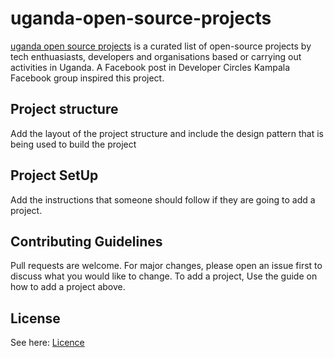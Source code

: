 # uganda-open-source-projects

[uganda open source projects](https://github.com/CodeForUganda/uganda-open-source-projects) is a curated list of open-source projects by tech enthuasiasts, developers and organisations based or carrying out activities in Uganda.
A Facebook post in Developer Circles Kampala Facebook group inspired this project.

## Project structure

Add the layout of the project structure and include the design pattern that is being used to build the project

## Project SetUp

Add the instructions that someone should follow if they are going to add a project.

## Contributing Guidelines

Pull requests are welcome. For major changes, please open an issue first to discuss what you would like to change.
To add a project, Use the guide on how to add a project above.

## License

See here: [Licence](./LICENSE.md)
